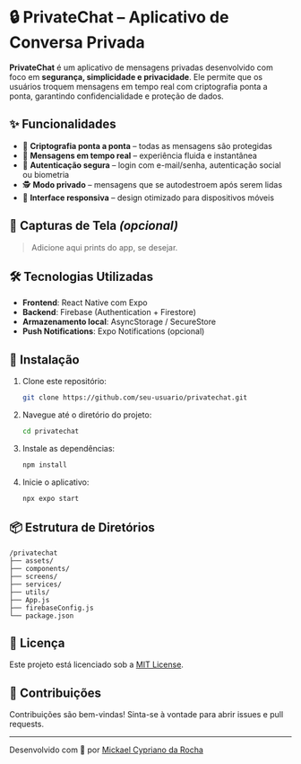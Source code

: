 # 🔒 PrivateChat – Aplicativo de Conversa Privada

**PrivateChat** é um aplicativo de mensagens privadas desenvolvido com foco em **segurança, simplicidade e privacidade**. Ele permite que os usuários troquem mensagens em tempo real com criptografia ponta a ponta, garantindo confidencialidade e proteção de dados.

## ✨ Funcionalidades

- 🔐 **Criptografia ponta a ponta** – todas as mensagens são protegidas
- 💬 **Mensagens em tempo real** – experiência fluida e instantânea
- 👤 **Autenticação segura** – login com e-mail/senha, autenticação social ou biometria
- 🕵️ **Modo privado** – mensagens que se autodestroem após serem lidas
- 📱 **Interface responsiva** – design otimizado para dispositivos móveis

## 📸 Capturas de Tela *(opcional)*

> Adicione aqui prints do app, se desejar.

## 🛠️ Tecnologias Utilizadas

- **Frontend**: React Native com Expo
- **Backend**: Firebase (Authentication + Firestore)
- **Armazenamento local**: AsyncStorage / SecureStore
- **Push Notifications**: Expo Notifications (opcional)

## 🚀 Instalação

1. Clone este repositório:

   ```bash
   git clone https://github.com/seu-usuario/privatechat.git
   ```

2. Navegue até o diretório do projeto:

   ```bash
   cd privatechat
   ```

3. Instale as dependências:

   ```bash
   npm install
   ```

4. Inicie o aplicativo:

   ```bash
   npx expo start
   ```

## 📦 Estrutura de Diretórios

```plaintext
/privatechat
├── assets/
├── components/
├── screens/
├── services/
├── utils/
├── App.js
├── firebaseConfig.js
└── package.json
```

## 📄 Licença

Este projeto está licenciado sob a [MIT License](LICENSE).

## 🙌 Contribuições

Contribuições são bem-vindas! Sinta-se à vontade para abrir issues e pull requests.

---

Desenvolvido com 💙 por [Mickael Cypriano da Rocha](https://github.com/mickaelfullStack)
